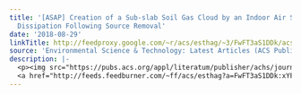 ```yaml
---
title: '[ASAP] Creation of a Sub-slab Soil Gas Cloud by an Indoor Air Source and Its
  Dissipation Following Source Removal'
date: '2018-08-29'
linkTitle: http://feedproxy.google.com/~r/acs/esthag/~3/FwFT3aS1DDk/acs.est.8b01188
source: 'Environmental Science & Technology: Latest Articles (ACS Publications)'
description: |-
  <p><img src="https://pubs.acs.org/appl/literatum/publisher/achs/journals/content/esthag/0/esthag.ahead-of-print/acs.est.8b01188/20180829/images/medium/es-2018-011889_0011.gif" alt="TOC Graphic"/></p><div><cite>Environmental Science & Technology</cite></div><div>DOI: 10.1021/acs.est.8b01188</div><div class="feedflare">
  <a href="http://feeds.feedburner.com/~ff/acs/esthag?a=FwFT3aS1DDk:xYFi8hG2JuA:yIl2AUoC8zA"><img src="http://feeds.feedburner.com/~ff/acs/esthag?d=yIl2AUoC8zA" border="0"></img></a>
---
```

